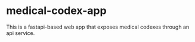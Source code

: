 # medical-codex-app
This is a fastapi-based web app that exposes medical codexes through an api service.
